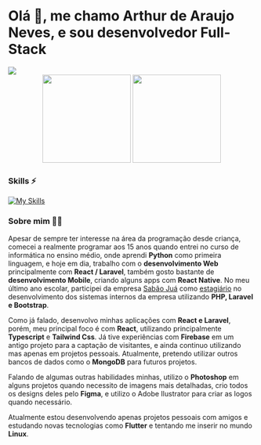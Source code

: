 # Olá 🤙, me chamo Arthur de Araujo Neves, e sou **desenvolvedor Full-Stack**

<img src="https://i.imgur.com/gWChH1r.png">

<div align="center">
<img height="180em" src="https://github-readme-stats.vercel.app/api?username=ArthurDeAraujoNeves3&show_icons=true&bg_color=0D1117&border_radius=4.5&border_color=30363D&title_color=267cf7&text_color=FFFFFF&icon_color=F78166&theme=transparent">
<img height="180em" src="https://github-readme-stats.vercel.app/api/top-langs/?username=ArthurDeAraujoNeves3&layout=compact&show_icons=true&bg_color=0D1117&border_radius=4.5&border_color=30363D&title_color=267cf7&text_color=FFFFFF&theme=transparent">
</div>

### Skills ⚡️
[![My Skills](https://skillicons.dev/icons?i=laravel,php,bootstrap,js,ts,react,firebase,tailwind,py,figma)](https://skillicons.dev)

### Sobre mim 👨‍💻

Apesar de sempre ter interesse na área da programação desde criança, comecei a realmente programar aos 15 anos quando entrei no curso de informática no ensino médio, onde aprendi **Python** como primeira linguagem, e hoje em dia, trabalho com o **desenvolvimento Web** principalmente com **React / Laravel**, também gosto bastante de **desenvolvimento Mobile**, criando alguns apps com **React Native**. No meu último ano escolar, participei da empresa [Sabão Juá](https://sabaojua.com.br/) como <ins>estagiário</ins> no desenvolvimento dos sistemas internos da empresa utilizando **PHP, Laravel e Bootstrap**. 

Como já falado, desenvolvo minhas aplicações com **React e Laravel**, porém, meu principal foco é com **React**, utilizando principalmente **Typescript** e **Tailwind Css**. Já tive experiências com **Firebase** em um antigo projeto para a captação de visitantes, e ainda continuo utilizando mas apenas em projetos pessoais. Atualmente, pretendo utilizar outros bancos de dados como o **MongoDB** para futuros projetos.

Falando de algumas outras habilidades minhas, utilizo o **Photoshop** em alguns projetos quando necessito de imagens mais detalhadas, crio todos os designs deles pelo **Figma**, e utilizo o Adobe Ilustrator para criar as logos quando necessário.

Atualmente estou desenvolvendo apenas projetos pessoais com amigos e estudando novas tecnologias como **Flutter** e tentando me inserir no mundo **Linux**.
